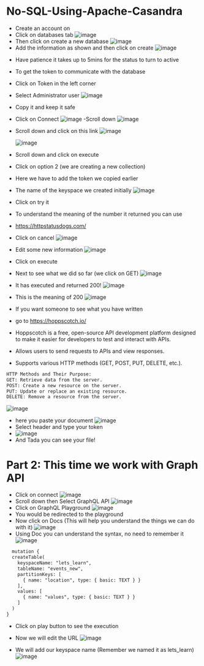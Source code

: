 # No-SQL-Using-Apache-Casandra
* Create an account on 
* Click on databases tab
  ![image](https://github.com/user-attachments/assets/fa19d5b4-d3f2-498f-a126-4c36ae54fe18)
* Then click on create a new database
 ![image](https://github.com/user-attachments/assets/475fabdb-5946-433e-a49d-c0e963c37c4d)
* Add the information as shown and then click on create 
  ![image](https://github.com/user-attachments/assets/2865f073-8ec7-4d2d-bc7a-ced40410d43f)

- Have patience it takes up to 5mins for the status to turn to active

- To get the token to communicate with the database
- Click on Token in the left corner
- Select Administrator user
  ![image](https://github.com/user-attachments/assets/e578d845-9414-463c-908c-85922fac98f5)
- Copy it and keep it safe

- Click on Connect
  ![image](https://github.com/user-attachments/assets/1ffeb273-8a9a-4b10-bf74-639e58c36a84)
-Scroll down
![image](https://github.com/user-attachments/assets/1885374e-e7c7-4a8a-a3a9-01d4e4162a26)

- Scroll down and click on this link
  ![image](https://github.com/user-attachments/assets/d940065c-e0e0-4e3b-a1f6-07e89c5739c6)

  ![image](https://github.com/user-attachments/assets/e83276f5-8fff-454f-b80f-b98402add917)
- Scroll down and click on execute


- Click on option 2 (we are creating a new collection)
- Here we have to add the token we copied earlier
- The name of the keyspace we created initially
  ![image](https://github.com/user-attachments/assets/7d81d834-e793-49dd-a755-f395ea717e68)
- Click on try it
- To understand the meaning of the number it returned you can use
- https://httpstatusdogs.com/
- Click on cancel
 ![image](https://github.com/user-attachments/assets/e444a7b9-2bb9-4130-9002-21c34794159d)
- Edit some new information
  ![image](https://github.com/user-attachments/assets/8c2c1781-b10d-4e84-a496-966723667a20)
- Click on execute
- Next to see what we did so far (we click on GET)
  ![image](https://github.com/user-attachments/assets/80c1b0ec-cb73-4b9b-a2a3-ca00bf034157)
- It has executed and returned 200!
  ![image](https://github.com/user-attachments/assets/5e51f0e4-68b8-4517-acaa-cb6f96fc04ea)
- This is the meaning of 200
  ![image](https://github.com/user-attachments/assets/4fb41061-9c0d-4742-b47d-f03403916cbb)
- If you want someone to see what you have written
-  go to https://hoppscotch.io/
-  Hoppscotch is a free, open-source API development platform designed to make it easier for developers to test and interact with APIs.
-  Allows users to send requests to APIs and view responses.
- Supports various HTTP methods (GET, POST, PUT, DELETE, etc.).
```diff
HTTP Methods and Their Purpose:
GET: Retrieve data from the server.
POST: Create a new resource on the server.
PUT: Update or replace an existing resource.
DELETE: Remove a resource from the server.
```
  ![image](https://github.com/user-attachments/assets/073ab7fc-a2d6-4968-9b03-64ffa253a1f1)
- here you paste your document ![image](https://github.com/user-attachments/assets/058b96ca-a209-4332-b065-52aabebb2c48)
- Select header and type your token
- ![image](https://github.com/user-attachments/assets/2235e230-bed4-498d-9a3b-92c634c4c1be)
- And Tada you can see your file!

# Part 2: This time we work with Graph API

- Click on connect
  ![image](https://github.com/user-attachments/assets/4ed234b5-9a40-4e15-b7a3-52850856c561)
- Scroll down then Select GraphQL API
  ![image](https://github.com/user-attachments/assets/f398f854-99bb-4e3c-a42e-b1b1aa9ac816)
- Click on GraphQL Playground
  ![image](https://github.com/user-attachments/assets/8097a42f-06f5-4e52-887d-fa39f1ccbca5)
- You would be redirected to the playground
- Now click on Docs (This will help you understand the things we can do with it)
  ![image](https://github.com/user-attachments/assets/e4e6a68a-f64b-4331-b0d7-1c73025e484f)
- Using Doc you can understand the syntax, no need to remember it
  ![image](https://github.com/user-attachments/assets/71e635e0-41fb-4123-a524-0da23a56c7de)
```diff
  mutation {
  createTable(
    keyspaceName: "lets_learn",
    tableName: "events_new",
    partitionKeys: [
      { name: "location", type: { basic: TEXT } }
    ],
    values: [
      { name: "values", type: { basic: TEXT } }
    ]
  )
}
```
- Click on play button to see the execution
- Now we will edit the URL
![image](https://github.com/user-attachments/assets/a0d2711a-fc8a-4191-8d84-1c649b836633)

- We will add our keyspace name (Remember we named it as lets_learn)
![image](https://github.com/user-attachments/assets/734fab59-62a9-4157-b096-d4ca63d2e462)



















